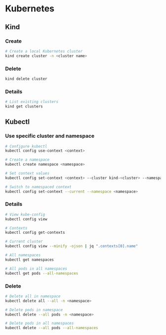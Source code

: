 # Kubernetes

## Kind

### Create

```sh
# Create a local Kubernetes cluster
kind create cluster -n <cluster name>
```

### Delete

```sh
kind delete cluster
```
### Details

```sh
# List existing clusters
kind get clusters
```

## Kubectl

### Use specific cluster and namespace

```sh
# Configure kubectl
kubectl config use-context <context>

# Create a namespace
kubectl create namespace <namespace>

# Set context values
kubectl config set-context <context> --cluster kind-<cluster> --namespace <namespace>

# Switch to namespaced context
kubectl config set-context --current --namespace <namespace>
```

### Details
```sh
# View kube-config
kubectl config view

# Contexts
kubectl config get-contexts

# Current cluster
kubectl config view --minify -ojson | jq ".contexts[0].name"

# All namespaces
kubectl get namespaces

# All pods in all namespaces
kubectl get pods --all-namespaces
```

### Delete

```sh
# Delete all in namespace
kubectl delete all --all -n <namespace>

# Delete pods in namespace
kubectl delete --all pods -n <namespace>

# Delete pods in all namespaces
kubectl delete --all pods --all-namespaces
```
